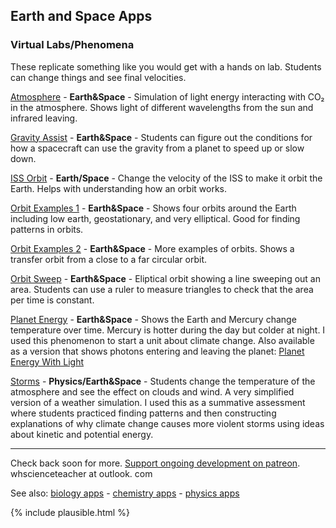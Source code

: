 ## Earth and Space Apps

### Virtual Labs/Phenomena
These replicate something like you would get with a hands on lab. Students can change things and see final velocities. 

[Atmosphere](/atmosphere/) - **Earth&Space** - Simulation of light energy interacting with CO₂ in the atmosphere. Shows light of different wavelengths from the sun and infrared leaving. 

[Gravity Assist](/gravityassist/) - **Earth&Space** - Students can figure out the conditions for how a spacecraft can use the gravity from a planet to speed up or slow down. 

[ISS Orbit](/issorbit/) - **Earth/Space** - Change the velocity of the ISS to make it orbit the Earth. Helps with understanding how an orbit works.

[Orbit Examples 1](/orbit1/) - **Earth&Space** - Shows four orbits around the Earth including low earth, geostationary, and very elliptical. Good for finding patterns in orbits.

[Orbit Examples 2](/orbit2/) - **Earth&Space** - More examples of orbits. Shows a transfer orbit from a close to a far circular orbit. 

[Orbit Sweep](/kepler2/) - **Earth&Space** - Eliptical orbit showing a line sweeping out an area. Students can use a ruler to measure triangles to check that the area per time is constant. 

[Planet Energy](/planetenergy/) - **Earth&Space** - Shows the Earth and Mercury change temperature over time. Mercury is hotter during the day but colder at night. I used this phenomenon to start a unit about climate change. Also available as a version that shows photons entering and leaving the planet: [Planet Energy With Light](/plantenergywithlight/)

[Storms](/storms/) - **Physics/Earth&Space** - Students change the temperature of the atmosphere and see the effect on clouds and wind. A very simplified version of a weather simulation. I used this as a summative assessment where students practiced finding patterns and then constructing explanations of why climate change causes more violent storms using ideas about kinetic and potential energy. 

---

Check back soon for more. [Support ongoing development on patreon](https://www.patreon.com/whscienceteacher). whscienceteacher at outlook. com

See also: [biology apps](biology.md) - [chemistry apps](chemistry.md) - [physics apps](physics.md)


{% include plausible.html %}

